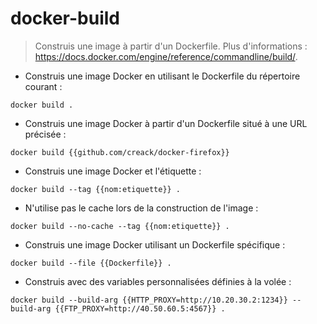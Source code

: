 # docker-build

> Construis une image à partir d'un Dockerfile.
> Plus d'informations : <https://docs.docker.com/engine/reference/commandline/build/>.

- Construis une image Docker en utilisant le Dockerfile du répertoire courant :

`docker build .`

- Construis une image Docker à partir d'un Dockerfile situé à une URL précisée :

`docker build {{github.com/creack/docker-firefox}}`

- Construis une image Docker et l'étiquette :

`docker build --tag {{nom:etiquette}} .`

- N'utilise pas le cache lors de la construction de l'image :

`docker build --no-cache --tag {{nom:etiquette}} .`

- Construis une image Docker utilisant un Dockerfile spécifique :

`docker build --file {{Dockerfile}} .`

- Construis avec des variables personnalisées définies à la volée :

`docker build --build-arg {{HTTP_PROXY=http://10.20.30.2:1234}} --build-arg {{FTP_PROXY=http://40.50.60.5:4567}} .`
